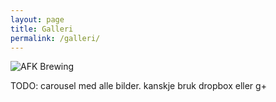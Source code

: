 ```yaml
---
layout: page
title: Galleri
permalink: /galleri/
---
```


<img src="{{ site.baseurl }}assets/logo.png" title="AFK Brewing" class="profile">

TODO: carousel med alle bilder. kanskje bruk dropbox eller g+

